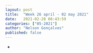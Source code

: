 ```yaml
---
layout: post
title:  "Week 26 april - 02 may 2021"
date:   2021-02-28 08:43:59
categories: ["05-2021"]
author: "Nelson Gonçalves"
published: false
---
```


*
